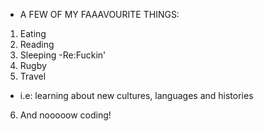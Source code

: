 - A FEW OF MY FAAAVOURITE THINGS:
1. Eating
2. Reading
3. Sleeping
  -Re:Fuckin'
4. Rugby
5. Travel
  - i.e: learning about new cultures, languages and histories
6. And nooooow coding!
